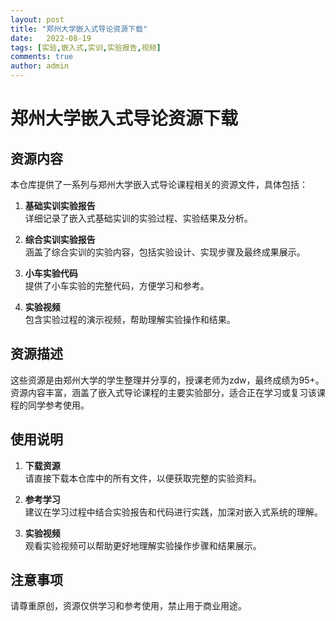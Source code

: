 ```yaml
---
layout: post
title: "郑州大学嵌入式导论资源下载"
date:   2022-08-19
tags: [实验,嵌入式,实训,实验报告,视频]
comments: true
author: admin
---
```

# 郑州大学嵌入式导论资源下载

## 资源内容

本仓库提供了一系列与郑州大学嵌入式导论课程相关的资源文件，具体包括：

1. **基础实训实验报告**  
   详细记录了嵌入式基础实训的实验过程、实验结果及分析。

2. **综合实训实验报告**  
   涵盖了综合实训的实验内容，包括实验设计、实现步骤及最终成果展示。

3. **小车实验代码**  
   提供了小车实验的完整代码，方便学习和参考。

4. **实验视频**  
   包含实验过程的演示视频，帮助理解实验操作和结果。

## 资源描述

这些资源是由郑州大学的学生整理并分享的，授课老师为zdw，最终成绩为95+。资源内容丰富，涵盖了嵌入式导论课程的主要实验部分，适合正在学习或复习该课程的同学参考使用。

## 使用说明

1. **下载资源**  
   请直接下载本仓库中的所有文件，以便获取完整的实验资料。

2. **参考学习**  
   建议在学习过程中结合实验报告和代码进行实践，加深对嵌入式系统的理解。

3. **实验视频**  
   观看实验视频可以帮助更好地理解实验操作步骤和结果展示。

## 注意事项

请尊重原创，资源仅供学习和参考使用，禁止用于商业用途。
